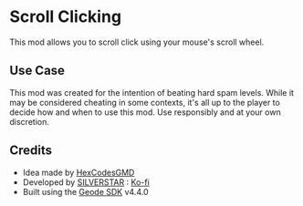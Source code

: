 # Scroll Clicking

This mod allows you to scroll click using your mouse's scroll wheel.

## Use Case

This mod was created for the intention of beating hard spam levels. While it may be considered cheating in some contexts, it's all up to the player to decide how and when to use this mod. Use responsibly and at your own discretion.

## Credits

- Idea made by [HexCodesGMD](https://discord.com/users/1222327935315218506)
- Developed by [SILVERSTAR](https://github.com/silver984) : [Ko-fi](https://ko-fi.com/silverstar_)
- Built using the [Geode SDK](https://geode-sdk.org/) v4.4.0
